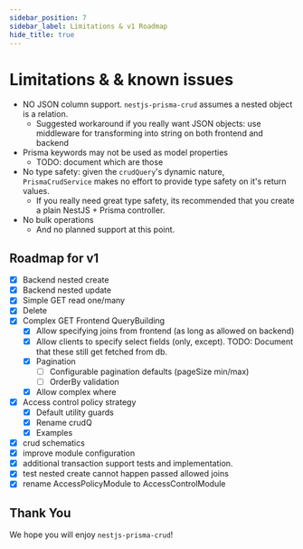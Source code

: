 ```yaml
---
sidebar_position: 7
sidebar_label: Limitations & v1 Roadmap
hide_title: true
---
```


# Limitations & & known issues

-   NO JSON column support. `nestjs-prisma-crud` assumes a nested object is a relation.
    -   Suggested workaround if you really want JSON objects: use middleware for transforming into string on both frontend and backend
-   Prisma keywords may not be used as model properties
    -   TODO: document which are those
-   No type safety: given the `crudQuery`'s dynamic nature, `PrismaCrudService` makes no effort to provide type safety on it's return values.
    -   If you really need great type safety, its recommended that you create a plain NestJS + Prisma controller.
-   No bulk operations
    -   And no planned support at this point.

## Roadmap for v1

-   [x] Backend nested create
-   [x] Backend nested update
-   [x] Simple GET read one/many
-   [x] Delete
-   [x] Complex GET Frontend QueryBuilding
    -   [x] Allow specifying joins from frontend (as long as allowed on backend)
    -   [x] Allow clients to specify select fields (only, except). TODO: Document that these still get fetched from db.
    -   [x] Pagination
        -   [ ] Configurable pagination defaults (pageSize min/max)
        -   [ ] OrderBy validation
    -   [x] Allow complex where
-   [x] Access control policy strategy
    -   [x] Default utility guards
    -   [x] Rename crudQ
    -   [x] Examples
-   [x] crud schematics
-   [x] improve module configuration
-   [x] additional transaction support tests and implementation.
-   [x] test nested create cannot happen passed allowed joins
-   [x] rename AccessPolicyModule to AccessControlModule

## Thank You

We hope you will enjoy `nestjs-prisma-crud`!
